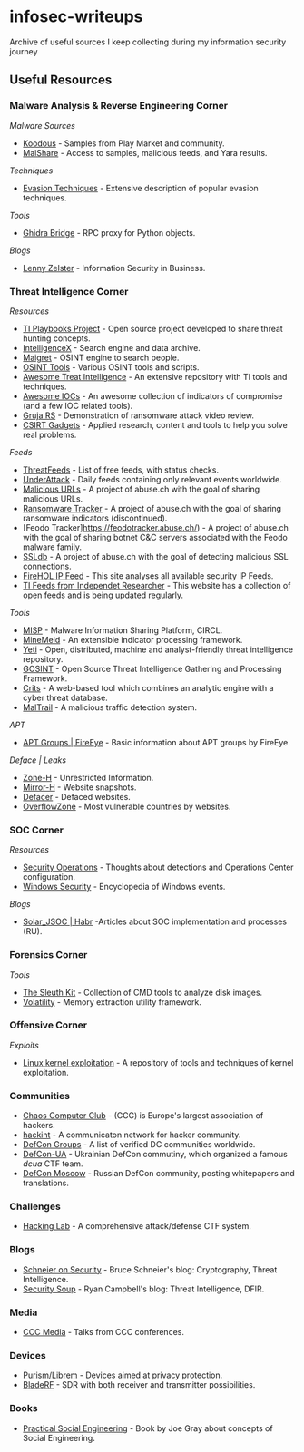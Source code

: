 # infosec-writeups
Archive of useful sources I keep collecting during my information security journey

## Useful Resources

### Malware Analysis & Reverse Engineering Corner
*Malware Sources*
* [Koodous](https://koodous.com/) - Samples from Play Market and community.
* [MalShare](https://malshare.com/) - Access to samples, malicious feeds, and Yara results.

*Techniques*
* [Evasion Techniques](https://evasions.checkpoint.com/) - Extensive description of popular evasion techniques.

*Tools*
* [Ghidra Bridge](https://github.com/justfoxing/ghidra_bridge) - RPC proxy for Python objects.

*Blogs*
* [Lenny Zelster](https://zeltser.com/) - Information Security in Business.

### Threat Intelligence Corner 
*Resources*
* [TI Playbooks Project](https://threathunterplaybook.com/introduction.html) -  Open source project developed to share threat hunting concepts.
* [IntelligenceX](https://intelx.io/) - Search engine and data archive.
* [Maigret](https://github.com/soxoj/maigret) - OSINT engine to search people.
* [OSINT Tools](https://github.com/HowToFind-bot/osint-tools) - Various OSINT tools and scripts.
* [Awesome Treat Intelligence](https://github.com/hslatman/awesome-threat-intelligence) - An extensive repository with TI tools and techniques.
* [Awesome IOCs](https://github.com/sroberts/awesome-iocs) - An awesome collection of indicators of compromise (and a few IOC related tools).
* [Gruja RS](https://www.youtube.com/c/CyberSecurityGrujaRS/videos) - Demonstration of ransomware attack video review.
* [CSIRT Gadgets](https://csirtgadgets.com/) - Applied research, content and tools to help you solve real problems.

*Feeds*
* [ThreatFeeds](https://threatfeeds.io/) - List of free feeds, with status checks.
* [UnderAttack](https://portal.underattack.today/feeds) - Daily feeds containing only relevant events worldwide.
* [Malicious URLs](https://urlhaus.abuse.ch/feeds/) - A project of abuse.ch with the goal of sharing malicious URLs.
* [Ransomware Tracker](https://ransomwaretracker.abuse.ch/) - A project of abuse.ch with the goal of sharing ransomware indicators (discontinued).
* [Feodo Tracker]https://feodotracker.abuse.ch/) - A project of abuse.ch with the goal of sharing botnet C&C servers associated with the Feodo malware family.
* [SSLdb](https://sslbl.abuse.ch/) - A project of abuse.ch with the goal of detecting malicious SSL connections.
* [FireHOL IP Feed](https://iplists.firehol.org/) - This site analyses all available security IP Feeds.
* [TI Feeds from Independet Researcher](http://www.threat-intel.xyz/about/) - This website has a collection of open feeds and is being updated regularly.

*Tools*
* [MISP](https://github.com/MISP/MISP) - Malware Information Sharing Platform, CIRCL.
* [MineMeld](https://github.com/PaloAltoNetworks/minemeld) - An extensible indicator processing framework.
* [Yeti](https://yeti-platform.github.io/) - Open, distributed, machine and analyst-friendly threat intelligence repository.
* [GOSINT](https://github.com/ciscocsirt/GOSINT) - Open Source Threat Intelligence Gathering and Processing Framework.
* [Crits](https://github.com/crits/crits) - A web-based tool which combines an analytic engine with a cyber threat database.
* [MalTrail](https://github.com/stamparm/maltrail) - A malicious traffic detection system.

*APT*
* [APT Groups | FireEye](https://www.fireeye.com/current-threats/apt-groups.html) - Basic information about APT groups by FireEye.

*Deface | Leaks*
* [Zone-H](http://zone-h.org/) - Unrestricted Information.
* [Mirror-H](https://mirror-h.org/) - Website snapshots.
* [Defacer](https://defacer.id/) - Defaced websites.
* [OverflowZone](http://overflowzone.com/) - Most vulnerable countries by websites.

### SOC Corner
*Resources*
* [Security Operations](https://criminal.group/) - Thoughts about detections and Operations Center configuration.
* [Windows Security](https://www.ultimatewindowssecurity.com/securitylog/encyclopedia/) - Encyclopedia of Windows events.

*Blogs*
* [Solar_JSOC | Habr](https://habr.com/en/users/solar_jsoc/) -Articles about SOC implementation and processes (RU).

### Forensics Corner
*Tools*
* [The Sleuth Kit](https://www.sleuthkit.org/) - Collection of CMD tools to analyze disk images.
* [Volatility](https://github.com/volatilityfoundation/volatility) - Memory extraction utility framework.

### Offensive Corner
*Exploits*
* [Linux kernel exploitation](https://github.com/xairy/linux-kernel-exploitation) - A repository of tools and techniques of kernel exploitation.

### Communities
* [Chaos Computer Club](https://www.ccc.de/en/hackerethik) - (CCC) is Europe's largest association of hackers.
* [hackint](https://www.hackint.org/) - A communicaton network for hacker community.
* [DefCon Groups](https://defcongroups.org/#) - A list of verified DC communities worldwide.
* [DefCon-UA](https://defcon.org.ua/about/) - Ukrainian DefCon commutiny, which organized a famous *dcua* CTF team.
* [DefCon Moscow](https://dc7495.org/) - Russian DefCon community, posting whitepapers and translations.

### Challenges
* [Hacking Lab](https://www.hacking-lab.com/) - A comprehensive attack/defense CTF system.

### Blogs
* [Schneier on Security](https://www.schneier.com/) - Bruce Schneier's blog: Cryptography, Threat Intelligence.
* [Security Soup](https://security-soup.net/) - Ryan Campbell's blog: Threat Intelligence, DFIR.

### Media
* [CCC Media](https://media.ccc.de/) - Talks from CCC conferences.

### Devices
* [Purism/Librem](https://puri.sm/) - Devices aimed at privacy protection.
* [BladeRF](https://www.nuand.com/) - SDR with both receiver and transmitter possibilities.

### Books
* [Practical Social Engineering](https://www.amazon.com/Practical-Social-Engineering-Joe-Gray/dp/171850098X) - Book by Joe Gray about concepts of Social Engineering.

